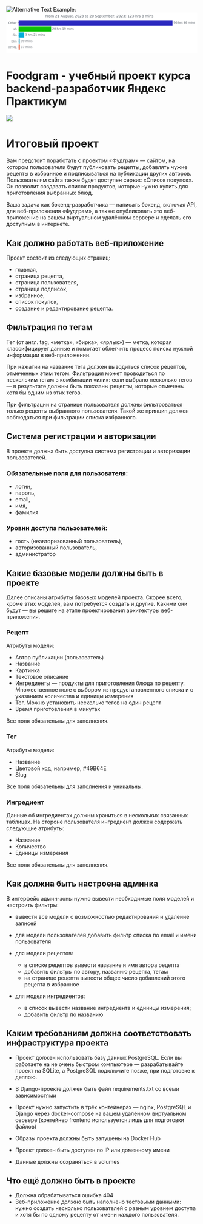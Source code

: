 <img
  src="https://github.com/alezyu/foodgram-project-react/blob/master/images/stat.svg"
  alt="Alternative Text"
/>
Example:
<img
  src="https://github.com/avinal/avinal/blob/main/images/stat.svg"
  alt="Avinal WakaTime Activity"
/>

# Foodgram - учебный проект курса backend-разработчик Яндекс Практикум
![](https://github.com/alezyu/kittygram_final/actions/workflows/main.yml/badge.svg?event=push)

# Итоговый проект

Вам предстоит поработать с проектом «Фудграм» — сайтом, на котором пользователи будут публиковать рецепты, добавлять чужие рецепты в избранное и подписываться на публикации других авторов. Пользователям сайта также будет доступен сервис «Список покупок». Он позволит создавать список продуктов, которые нужно купить для приготовления выбранных блюд.

Ваша задача как бэкенд-разработчика — написать бэкенд, включая API, для веб-приложения «Фудграм», а также опубликовать это веб-приложение на вашем виртуальном удалённом сервере и сделать его доступным в интернете.

## Как должно работать веб-приложение
Проект состоит из следующих страниц: 

- главная,
- страница рецепта,
- страница пользователя,
- страница подписок,
- избранное,
- список покупок,
- создание и редактирование рецепта.

## Фильтрация по тегам
Тег (от англ. tag, «метка», «бирка», «ярлык») — метка, которая классифицирует данные и помогает облегчить процесс поиска нужной информации в веб-приложении.

При нажатии на название тега должен выводиться список рецептов, отмеченных этим тегом. Фильтрация может проводиться по нескольким тегам в комбинации «или»: если выбрано несколько тегов — в результате должны быть показаны рецепты, которые отмечены хотя бы одним из этих тегов. 

При фильтрации на странице пользователя должны фильтроваться только рецепты выбранного пользователя. Такой же принцип должен соблюдаться при фильтрации списка избранного.

## Система регистрации и авторизации

В проекте должна быть доступна система регистрации и авторизации пользователей. 

### Обязательные поля для пользователя:

- логин,
- пароль,
- email,
- имя,
- фамилия

### Уровни доступа пользователей:

- гость (неавторизованный пользователь),
- авторизованный пользователь,
- администратор

## Какие базовые модели должны быть в проекте
Далее описаны атрибуты базовых моделей проекта. Скорее всего, кроме этих моделей, вам потребуется создать и другие. Какими они будут — вы решите на этапе проектирования архитектуры веб-приложения.

### Рецепт
Атрибуты модели:

- Автор публикации (пользователь)
- Название
- Картинка
- Текстовое описание
- Ингредиенты — продукты для приготовления блюда по рецепту. Множественное поле с выбором из предустановленного списка и с указанием количества и единицы измерения
- Тег. Можно установить несколько тегов на один рецепт
- Время приготовления в минутах

Все поля обязательны для заполнения.

### Тег
Атрибуты модели:

- Название
- Цветовой код, например, #49B64E
- Slug

Все поля обязательны для заполнения и уникальны.

### Ингредиент
Данные об ингредиентах должны храниться в нескольких связанных таблицах. На стороне пользователя ингредиент должен содержать следующие атрибуты:

- Название
- Количество
- Единицы измерения

Все поля обязательны для заполнения.

## Как должна быть настроена админка
В интерфейс админ-зоны нужно вывести необходимые поля моделей и настроить фильтры:

- вывести все модели с возможностью редактирования и удаление записей
- для модели пользователей добавить фильтр списка по email и имени пользователя

- для модели рецептов:
      
    - в списке рецептов вывести название и имя автора рецепта
    - добавить фильтры по автору, названию рецепта, тегам
    - на странице рецепта вывести общее число добавлений этого рецепта в избранное

- для модели ингредиентов:
      
    - в список вывести название ингредиента и единицы измерения;
    - добавить фильтр по названию

## Каким требованиям должна соответствовать инфраструктура проекта

- Проект должен использовать базу данных PostgreSQL. Если вы работаете на не очень быстром компьютере — разрабатывайте проект на SQLite, а PostgreSQL подключите позже, при подготовке к деплою.
    
- В Django-проекте должен быть файл requirements.txt со всеми зависимостями

- Проект нужно запустить в трёх контейнерах — nginx, PostgreSQL и Django через docker-compose на вашем удалённом виртуальном сервере (контейнер frontend используется лишь для подготовки файлов)

- Образы проекта должны быть запушены на Docker Hub
- Проект должен быть доступен по IP или доменному имени
- Данные должны сохраняться в volumes

## Что ещё должно быть в проекте

- Должна обрабатываться ошибка 404
- Веб-приложение должно быть наполнено тестовыми данными: нужно создать несколько пользователей с разным уровнем доступа и хотя бы по одному рецепту от имени каждого пользователя.